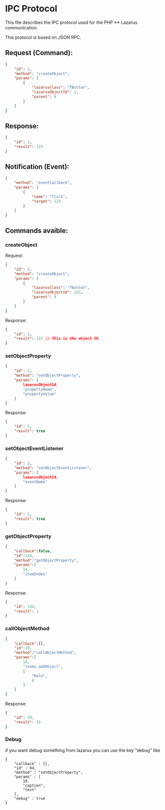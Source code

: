 # IPC Protocol

This file describes the IPC protocol used for the PHP <-> Lazarus communication.

This protocol is based on JSON RPC.

## Request (Command):

```json
{
    "id": 2,
    "method": "createObject",
    "params": [
        {
            "lazarusClass": "TButton",
            "lazarusObjectId": 1,
            "parent": 0
        }
    ]
}
```

## Response:

```json
{
    "id": 2,
    "result": 123
}
```

## Notification (Event):

```json
{
    "method": "eventCallback",
    "params": [
        {
            "name": "Click",
            "target": 123
        }
    ]
}
```

## Commands avaible:

### createObject

Request:

```json
{
    "id": 2,
    "method": "createObject",
    "params": [
        {
            "lazarusClass": "TButton",
            "lazarusObjectId": 123,
            "parent": 0
        }
    ]
}
```

Response:

```json
{
    "id": 2,
    "result": 123 // This is the object ID
}
```

### setObjectProperty

```json
{
    "id": 2,
    "method": "setObjectProperty",
    "params": [
        lazarusObjectId,
        "propertyName",
        "propertyValue"
    ]
}
```

Response:

```json
{
    "id": 2,
    "result": true
}
```

### setObjectEventListener

```json
{
    "id": 2,
    "method": "setObjectEventListener",
    "params": [
        lazarusObjectId,
        "eventName"
    ]
}
```

Response:

```json
{
    "id": 2,
    "result": true
}
```

### getObjectProperty

```json
{
    "callback":false,
    "id":134,
    "method":"getObjectProperty",
    "params":[
        14,
        "itemIndex"
    ]
}
```

Response:

```json
{
    "id": 134,
    "result": 1
}
```

### callObjectMethod

```json
{
    "callback":{},
    "id":19,
    "method":"callObjectMethod",
    "params":[
        14,
        "items.addObject",
        [
            "Male",
            0
        ]
    ]
}
```

Response:

```json
{
    "id": 19,
    "result": 14
}
```

### Debug

if you want debug something from lazarus you can use the key "debug" like 

```
{
    "callback" : {},
    "id" : 94,
    "method" : "setObjectProperty",
    "params" : [
        18,
        "caption",
        "test"
    ],
    "debug" : true
}
```